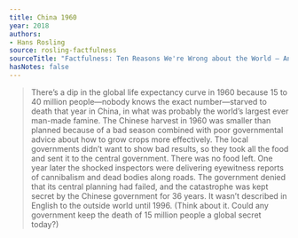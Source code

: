 ```yaml
---
title: China 1960
year: 2018
authors:
- Hans Rosling
source: rosling-factfulness
sourceTitle: "Factfulness: Ten Reasons We're Wrong about the World – And Why Things Are Better Than You Think"
hasNotes: false
---
```


> There’s a dip in the global life expectancy curve in 1960 because 15 to 40 million people—nobody knows the exact number—starved to death that year in China, in what was probably the world’s largest ever man-made famine.
> The Chinese harvest in 1960 was smaller than planned because of a bad season combined with poor governmental advice about how to grow crops more effectively. The local governments didn’t want to show bad results, so they took all the food and sent it to the central government. There was no food left. One year later the shocked inspectors were delivering eyewitness reports of cannibalism and dead bodies along roads. The government denied that its central planning had failed, and the catastrophe was kept secret by the Chinese government for 36 years. It wasn’t described in English to the outside world until 1996. (Think about it. Could any government keep the death of 15 million people a global secret today?)
